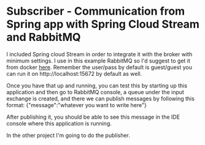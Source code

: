 # Subscriber - Communication from Spring app with Spring Cloud Stream and RabbitMQ

I included Spring cloud Stream in order to integrate it with the broker with minimum settings. I use in this example RabbitMQ
so I'd suggest to get it from docker [here](https://hub.docker.com/_/rabbitmq/). Remember the user/pass by default is guest/guest
you can run it on http://localhost:15672 by default as well.

Once you have that up and running, you can test this by starting up this application and then go to RabbitMQ console, a queue 
under the input exchange is created, and there we can publish messages by following this format:
{"message":"whatever you want to write here"}

After publishing it, you should be able to see this message in the IDE console where this application is running.

In the other project I'm going to do the publisher.






